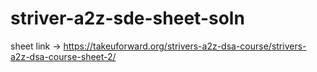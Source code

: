 # striver-a2z-sde-sheet-soln
sheet link -> https://takeuforward.org/strivers-a2z-dsa-course/strivers-a2z-dsa-course-sheet-2/
